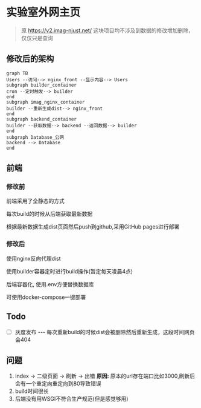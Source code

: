 # 实验室外网主页

> 原 https://v2.imag-njust.net/
> 这块项目均不涉及到数据的修改增加删除，仅仅只是查询

## 修改后的架构

```mermaid
graph TB
Users --访问--> nginx_front --显示内容--> Users
subgraph builder_container
cron --定时触发--> builder
end
subgraph imag_nginx_container
builder --重新生成dist--> nginx_front
end
subgraph backend_container
builder --获取数据--> backend --返回数据--> builder
end
subgraph Database_公网
backend --> Database
end
```

## 前端

### 修改前

前端采用了全静态的方式

每次build的时候从后端获取最新数据

根据最新数据生成dist页面然后push到github,采用GitHub pages进行部署

### 修改后

使用nginx反向代理dist

使用builder容器定时进行build操作(暂定每天凌晨4点)

后端容器化, 使用.env方便替换数据库

可使用docker-compose一键部署

## Todo

- [ ] 灰度发布 --- 每次重新build的时候dist会被删除然后重新生成，这段时间网页会404

## 问题

1. index -> 二级页面 -> 刷新 -> 出错 **原因:** 原本的url存在端口比如3000,刷新后会有一个重定向重定向到80导致错误
2. build时间很长
3. 后端没有用WSGI不符合生产规范(但是感觉够用)